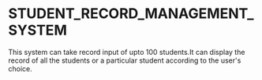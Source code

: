 # STUDENT_RECORD_MANAGEMENT_SYSTEM
This system can take record input of upto 100 students.It can display the record of all the students or a particular student according to the user's choice.
